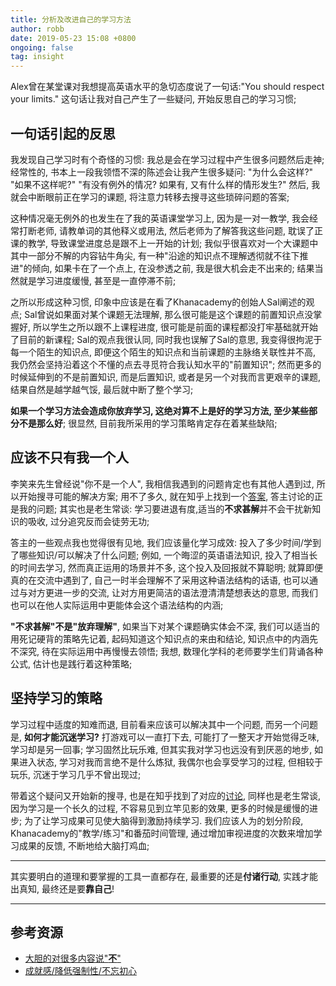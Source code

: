 ```yaml
---
title: 分析及改进自己的学习方法
author: robb
date: 2019-05-23 15:08 +0800
ongoing: false
tag: insight
---
```


Alex曾在某堂课对我想提高英语水平的急切态度说了一句话:"You should respect your limits." 这句话让我对自己产生了一些疑问, 开始反思自己的学习习惯;

<!--
Once I was having a class with teacher Alex, I talked about my urge to improve my English skill and she said "You should respect your limits." These words makes me think of the learning methods I've used so far.
-->

## 一句话引起的反思

我发现自己学习时有个奇怪的习惯: 我总是会在学习过程中产生很多问题然后走神; 经常性的, 书本上一段我领悟不深的陈述会让我产生很多疑问: "为什么会这样?" "如果不这样呢?" "有没有例外的情况? 如果有, 又有什么样的情形发生?" 然后, 我就会中断眼前正在学习的课题, 将注意力转移去搜寻这些琐碎问题的答案;

<!--
在阅读英语教材时, 这个情况尤为明显; 例如在阅读某本微积分的英文教材时遇到一个单词不懂, 打开词典查看单词的含义, 如果这是个多释义单词且辞典标记为高频的词, 我的注意力会瞬间被这个单词吸引, 完全转移到了学习这个单词而完全忘了最开始学习的数学课题; 
-->
这种情况毫无例外的也发生在了我的英语课堂学习上, 因为是一对一教学, 我会经常打断老师, 请教单词的其他释义或用法, 然后老师为了解答我这些问题, 耽误了正课的教学, 导致课堂进度总是跟不上一开始的计划; 我似乎很喜欢对一个大课题中其中一部分不解的内容钻牛角尖, 有一种"沿途的知识点不理解透彻就不往下推进"的倾向, 如果卡在了一个点上, 在没参透之前, 我是很大机会走不出来的; 结果当然就是学习进度缓慢, 甚至是一直停滞不前;

之所以形成这种习惯, 印象中应该是在看了Khanacademy的创始人Sal阐述的观点; Sal曾说如果面对某个课题无法理解, 那么很可能是这个课题的前置知识点没掌握好, 所以学生之所以跟不上课程进度, 很可能是前面的课程都没打牢基础就开始了目前的新课程; Sal的观点我很认同, 同时我也误解了Sal的意思, 我变得很拘泥于每一个陌生的知识点, 即便这个陌生的知识点和当前课题的主脉络关联性并不高, 我仍然会坚持沿着这个不懂的点去寻觅符合我认知水平的"前置知识"; 然而更多的时候延伸到的不是前置知识, 而是后置知识, 或者是另一个对我而言更艰辛的课题, 结果自然是越学越气馁, 最后就中断了整个学习;

**如果一个学习方法会造成你放弃学习, 这绝对算不上是好的学习方法, 至少某些部分不是那么好**; 很显然, 目前我所采用的学习策略肯定存在着某些缺陷;

## 应该不只有我一个人

李笑来先生曾经说"你不是一个人", 我相信我遇到的问题肯定也有其他人遇到过, 所以开始搜寻可能的解决方案; 用不了多久, 就在知乎上找到一个[答案][1], 答主讨论的正是我的问题; 其实也是老生常谈: 学习要进退有度,适当的**不求甚解**并不会干扰新知识的吸收, 过分追究反而会徒劳无功;

答主的一些观点我也觉得很有见地, 我们应该量化学习成效: 投入了多少时间/学到了哪些知识/可以解决了什么问题; 例如, 一个晦涩的英语语法知识, 投入了相当长的时间去学习, 然而真正运用的场景并不多, 这个投入及回报就不算聪明; 就算即便真的在交流中遇到了, 自己一时半会理解不了采用这种语法结构的话语, 也可以通过与对方更进一步的交流, 让对方用更简洁的语法澄清清楚想表达的意思, 而我们也可以在他人实际运用中更能体会这个语法结构的内涵;

**"不求甚解"不是"放弃理解"**, 如果当下对某个课题确实体会不深, 我们可以适当的用死记硬背的策略先记着, 起码知道这个知识点的来由和结论, 知识点中的内涵先不深究, 待在实际运用中再慢慢去领悟; 我想, 数理化学科的老师要学生们背诵各种公式, 估计也是践行着这种策略;

## 坚持学习的策略

学习过程中适度的知难而退, 目前看来应该可以解决其中一个问题, 而另一个问题是, **如何才能沉迷学习?** 打游戏可以一直打下去, 可能打了一整天才开始觉得乏味, 学习却是另一回事; 学习固然比玩乐难, 但其实我对学习也远没有到厌恶的地步, 如果进入状态, 学习对我而言绝不是什么炼狱, 我偶尔也会享受学习的过程, 但相较于玩乐, 沉迷于学习几乎不曾出现过;

带着这个疑问又开始新的搜寻, 也是在知乎找到了对应的[讨论][2], 同样也是老生常谈, 因为学习是一个长久的过程, 不容易见到立竿见影的效果, 更多的时候是缓慢的进步; 为了让学习成果可见使大脑得到激励持续学习. 我们应该人为的划分阶段, Khanacademy的"教学/练习"和番茄时间管理, 通过增加审视进度的次数来增加学习成果的反馈, 不断地给大脑打鸡血;

---

其实要明白的道理和要掌握的工具一直都存在, 最重要的还是**付诸行动**, 实践才能出真知, 最终还是要**靠自己**!

---

## 参考资源
* [大胆的对很多内容说"**不**"][1]
* [成就感/降低强制性/不忘初心][2]

[1]: https://www.zhihu.com/question/35103080/answer/457627276
[2]: https://www.zhihu.com/question/39666092/answer/82466738
